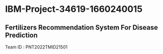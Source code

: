# IBM-Project-34619-1660240015
## Fertilizers Recommendation System For Disease Prediction
Team ID : PNT2022TMID21501

